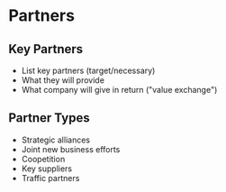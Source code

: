 # Partners

## Key Partners

* List key partners (target/necessary) 
* What they will provide
* What company will give in return ("value exchange")

## Partner Types

* Strategic alliances
* Joint new business efforts
* Coopetition
* Key suppliers
* Traffic partners

